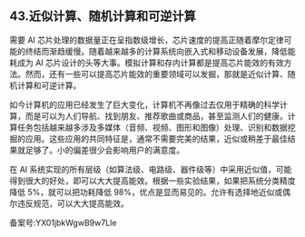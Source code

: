 ## 43.近似计算、随机计算和可逆计算
需要 AI 芯片处理的数据量正在呈指数级增长，芯片速度的提高正随着摩尔定律可能的终结而渐趋缓慢。随着越来越多的计算系统向嵌入式和移动设备发展，降低能耗成为 AI 芯片设计的头等大事。模拟计算和存内计算都是提高芯片能效的有效方法。然而，还有一些可以提高芯片能效的重要领域可以发掘，那就是近似计算、随机计算和可逆计算。 


如今计算机的应用已经发生了巨大变化，计算机不再像过去仅用于精确的科学计算，而是可以为人们导航、找到朋友、推荐歌曲或商品，甚至监测人们的健康。计算任务包括越来越多涉及多媒体（音频、视频、图形和图像）处理、识别和数据挖掘的应用。这些应用的共同特征是，通常不需要完美的结果，近似或稍差于最佳结果就足够了。小的偏差很少会影响用户的满意度。 


在 AI 系统实现的所有层级（如算法级、电路级、器件级等）中采用近似值，可能得到很大的好处，即可以大大提高能效。根据一些实验结果，如果把系统分类精度降低 5%，就可以把功耗降低 98%，优点是显而易见的。允许有选择地近似或偶尔违反规范，可以大大提高能效。 


备案号:YX01jbkWgwB9w7Lle

